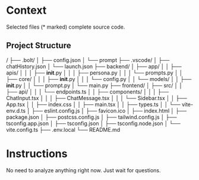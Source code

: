 # Context

Selected files (* marked) complete source code.

## Project Structure

/
├── .bolt/
│   ├── config.json
│   └── prompt
├── .vscode/
│   ├── chatHistory.json
│   └── launch.json
├── backend/
│   ├── app/
│   │   ├── apis/
│   │   │   ├── __init__.py
│   │   │   ├── persona.py
│   │   │   └── prompts.py
│   │   ├── core/
│   │   │   ├── __init__.py
│   │   │   └── config.py
│   │   └── models/
│   │       ├── __init__.py
│   │       └── prompt.py
│   └── main.py
├── frontend/
│   ├── src/
│   │   ├── api/
│   │   │   └── endpoints.ts
│   │   ├── components/
│   │   │   ├── ChatInput.tsx
│   │   │   ├── ChatMessage.tsx
│   │   │   └── Sidebar.tsx
│   │   ├── App.tsx
│   │   ├── index.css
│   │   ├── main.tsx
│   │   ├── types.ts
│   │   └── vite-env.d.ts
│   ├── eslint.config.js
│   ├── favicon.ico
│   ├── index.html
│   ├── package.json
│   ├── postcss.config.js
│   ├── tailwind.config.js
│   ├── tsconfig.app.json
│   ├── tsconfig.json
│   ├── tsconfig.node.json
│   └── vite.config.ts
├── .env.local
└── README.md

# Instructions

No need to analyze anything right now. 
Just wait for questions.